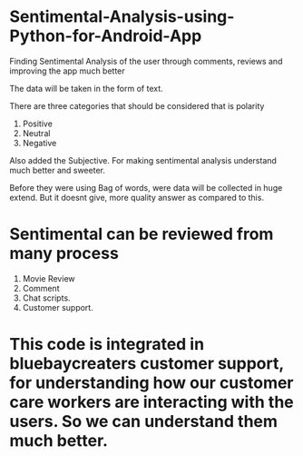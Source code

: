 # Sentimental-Analysis-using-Python-for-Android-App
Finding Sentimental Analysis of the user through comments, reviews and improving the app much better


The data will be taken in the form of text.

There are three categories that should be considered that is polarity
1. Positive
2. Neutral
3. Negative

Also added the Subjective.
For making sentimental analysis understand much better and sweeter.

Before they were using Bag of words, were data will be collected in huge extend. But it doesnt give, more quality answer as compared to this.

# Sentimental can be reviewed from many process
1. Movie Review
2. Comment
3. Chat scripts.
4. Customer support.

# This code is integrated in bluebaycreaters customer support, for understanding how our customer care workers are interacting with the users. So we can understand them much better. 

